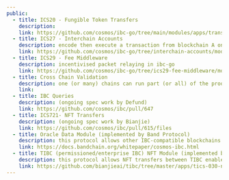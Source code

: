 ```yaml
---
public:
  - title: ICS20 - Fungible Token Transfers 
    description:
    link: https://github.com/cosmos/ibc-go/tree/main/modules/apps/transfer
  - title: ICS27 - Interchain Accounts 
    description: encode then execute a transaction from blockchain A on blockchain B in ibc-go
    link: https://github.com/cosmos/ibc-go/tree/interchain-accounts/modules/apps/27-interchain-accounts
  - title: ICS29 - Fee Middleware
    description: incentivised packet relaying in ibc-go
    link: https://github.com/cosmos/ibc-go/tree/ics29-fee-middleware/modules/apps/29-fee
  - title: Cross Chain Validation
    description: one (or many) chains can run part (or all) of the proof-of-stake logic and one (or many) other chains accept & relay proof-of-stake relevant information (e.g. validator set updates, proofs-of-misbehaviour, etc.) cross-chain using IBC. the basis for interchain security.
    link: 
  - title: IBC Queries 
    description: (ongoing spec work by Defund)
    link: https://github.com/cosmos/ibc/pull/647
  - title: ICS721- NFT Transfers
    description: (ongoing spec work by Bianjie)
    link: https://github.com/cosmos/ibc/pull/615/files
  - title: Oracle Data Module (implemented by Band Protocol)
    description: this protocol allows other IBC-compatible blockchains to request data from BandChain.
    link: https://docs.bandchain.org/whitepaper/cosmos-ibc.html
  - title: TIBC (permissioned/enterprise IBC) NFT Module (implemented by Bianjie)
    description: this protocol allows NFT transfers between TIBC enabled blockchains
    link: https://github.com/bianjieai/tibc/tree/master/apps/tics-030-non-fungible-token-transfer
---
```

